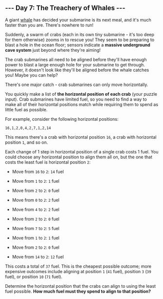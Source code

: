 ## --- Day 7: The Treachery of Whales ---
A giant [whale](https://en.wikipedia.org/wiki/Sperm_whale) has decided your submarine is its next meal, and it's much faster than you are. There's nowhere to run!
 
Suddenly, a swarm of crabs (each in its own tiny submarine - it's too deep for them otherwise) zooms in to rescue you! They seem to be preparing to blast a hole in the ocean floor; sensors indicate a **massive underground cave system** just beyond where they're aiming!
 
The crab submarines all need to be aligned before they'll have enough power to blast a large enough hole for your submarine to get through. However, it doesn't look like they'll be aligned before the whale catches you! Maybe you can help?
 
There's one major catch - crab submarines can only move horizontally.
 
You quickly make a list of **the horizontal position of each crab** (your puzzle input). Crab submarines have limited fuel, so you need to find a way to make all of their horizontal positions match while requiring them to spend as little fuel as possible.
 
For example, consider the following horizontal positions:
 

```
16,1,2,0,4,2,7,1,2,14
```

 
This means there's a crab with horizontal position `16`, a crab with horizontal position `1`, and so on.
 
Each change of 1 step in horizontal position of a single crab costs 1 fuel. You could choose any horizontal position to align them all on, but the one that costs the least fuel is horizontal position `2`:
 
 
- Move from `16` to `2`: `14` fuel
 
- Move from `1` to `2`: `1` fuel
 
- Move from `2` to `2`: `0` fuel
 
- Move from `0` to `2`: `2` fuel
 
- Move from `4` to `2`: `2` fuel
 
- Move from `2` to `2`: `0` fuel
 
- Move from `7` to `2`: `5` fuel
 
- Move from `1` to `2`: `1` fuel
 
- Move from `2` to `2`: `0` fuel
 
- Move from `14` to `2`: `12` fuel
 
 
This costs a total of `37` fuel. This is the cheapest possible outcome; more expensive outcomes include aligning at position `1` (`41` fuel), position `3` (`39` fuel), or position `10` (`71` fuel).
 
Determine the horizontal position that the crabs can align to using the least fuel possible. **How much fuel must they spend to align to that position?**
 
